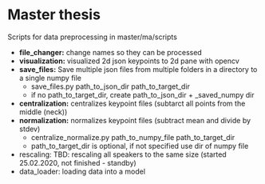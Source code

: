 # Master thesis

Scripts for data preprocessing in master/ma/scripts

- **file_changer:** change names so they can be processed
- **visualization:** visualized 2d json keypoints to 2d pane with opencv
- **save_files:** Save multiple json files from multiple folders in a directory to a single numpy file
  - save_files.py path_to_json_dir path_to_target_dir
  - if no path_to_target_dir, create path_to_json_dir + _saved_numpy dir
- **centralization:** centralizes keypoint files (subtarct all points from the middle (neck))
- **normalization:** normalizes keypoint files (subtract mean and divide by stdev) 
  - centralize_normalize.py path_to_numpy_file path_to_target_dir 
  - path_to_target_dir is optional, if not specified use dir of numpy file
- rescaling: TBD: rescaling all speakers to the same size (started 25.02.2020, not finished - standby)
- data_loader: loading data into a model

